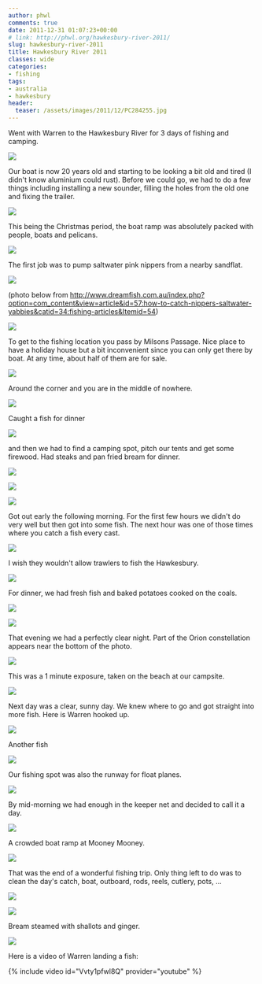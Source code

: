 ```yaml
---
author: phwl
comments: true
date: 2011-12-31 01:07:23+00:00
# link: http://phwl.org/hawkesbury-river-2011/
slug: hawkesbury-river-2011
title: Hawkesbury River 2011
classes: wide
categories:
- fishing
tags:
- australia
- hawkesbury
header:
  teaser: /assets/images/2011/12/PC284255.jpg
---
```


Went with Warren to the Hawkesbury River for 3 days of fishing and camping.

![](/assets/images/2011/12/PC284255.jpg)

<!-- more -->

Our boat is now 20 years old and starting to be looking a bit old and tired (I didn't know aluminium could rust). Before we could go, we had to do a few things including installing a new sounder, filling the holes from the old one and fixing the trailer.

![](/assets/images/2011/12/IMG_3807.jpg)

This being the Christmas period, the boat ramp was absolutely packed with people, boats and pelicans.

![](/assets/images/2011/12/IMG_3852.jpg)

The first job was to pump saltwater pink nippers from a nearby sandflat.

![](/assets/images/2011/12/IMG_3854.jpg)

(photo below from http://www.dreamfish.com.au/index.php?option=com_content&view=article&id=57:how-to-catch-nippers-saltwater-yabbies&catid=34:fishing-articles&Itemid=54)

![](/assets/images/2011/12/yabby-08.gif)

To get to the fishing location you pass by Milsons Passage. Nice place to have a holiday house but a bit inconvenient since you can only get there by boat. At any time, about half of them are for sale.

![](/assets/images/2011/12/IMG_3858.jpg)

Around the corner and you are in the middle of nowhere.

![](/assets/images/2011/12/IMG_3906.jpg)

Caught a fish for dinner

![](/assets/images/2011/12/IMG_3837.jpg)

and then we had to find a camping spot, pitch our tents and get some firewood. Had steaks and pan fried bream for dinner.

![](/assets/images/2011/12/IMG_3871.jpg)

![](/assets/images/2011/12/IMG_3815.jpg)

![](/assets/images/2011/12/IMG_3819.jpg)

Got out early the following morning. For the first few hours we didn't do very well but then got into some fish. The next hour was one of those times where you catch a fish every cast.

![](/assets/images/2011/12/IMG_3842.jpg)

I wish they wouldn't allow trawlers to fish the Hawkesbury.

![](/assets/images/2011/12/IMG_3902.jpg)

For dinner, we had fresh fish and baked potatoes cooked on the coals.

![](/assets/images/2011/12/IMG_3879.jpg)

![](/assets/images/2011/12/IMG_3885.jpg)

That evening we had a perfectly clear night. Part of the Orion constellation appears near the bottom of the photo.

![](/assets/images/2011/12/PC294266.jpg)

This was a 1 minute exposure, taken on the beach at our campsite.

![](/assets/images/2011/12/PC294265.jpg)

Next day was a clear, sunny day. We knew where to go and got straight into more fish. Here is Warren hooked up.

![](/assets/images/2011/12/IMG_3888.jpg)

Another fish

![](/assets/images/2011/12/IMG_3863.jpg)

Our fishing spot was also the runway for float planes.

![](/assets/images/2011/12/IMG_3865.jpg)

By mid-morning we had enough in the keeper net and decided to call it a day.

![](/assets/images/2011/12/IMG_3895.jpg)

A crowded boat ramp at Mooney Mooney.

![](/assets/images/2011/12/IMG_3908.jpg)

That was the end of a wonderful fishing trip. Only thing left to do was to clean the day's catch, boat, outboard, rods, reels, cutlery, pots, ...

![](/assets/images/2011/12/IMG_3909.jpg)

![](/assets/images/2011/12/IMG_3911.jpg)

Bream steamed with shallots and ginger.

![](/assets/images/2011/12/P1110157.jpg)

Here is a video of Warren landing a fish:

{% include video id="Vvty1pfwl8Q" provider="youtube" %}

